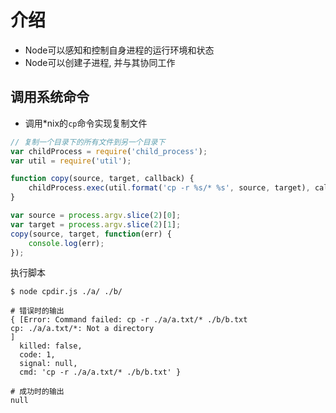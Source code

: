 # 介绍

* Node可以感知和控制自身进程的运行环境和状态
* Node可以创建子进程, 并与其协同工作

## 调用系统命令

* 调用*nix的`cp`命令实现复制文件

```javascript
// 复制一个目录下的所有文件到另一个目录下
var childProcess = require('child_process');
var util = require('util');

function copy(source, target, callback) {
    childProcess.exec(util.format('cp -r %s/* %s', source, target), callback);
}

var source = process.argv.slice(2)[0];
var target = process.argv.slice(2)[1];
copy(source, target, function(err) {
    console.log(err);
});
```

执行脚本

```shell
$ node cpdir.js ./a/ ./b/

# 错误时的输出
{ [Error: Command failed: cp -r ./a/a.txt/* ./b/b.txt
cp: ./a/a.txt/*: Not a directory
]
  killed: false,
  code: 1,
  signal: null,
  cmd: 'cp -r ./a/a.txt/* ./b/b.txt' }

# 成功时的输出
null
```

